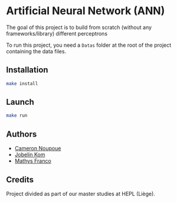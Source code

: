 # Artificial Neural Network (ANN)

The goal of this project is to build from scratch (without any frameworks/library) different perceptrons

To run this project, you need a `Datas` folder at the root of the project containing the data files.

## Installation

```bash
make install
```

## Launch

```bash
make run
```

## Authors

* [Cameron Noupoue](https://www.linkedin.com/in/cnoupoue/)
* [Jobelin Kom](https://www.linkedin.com/in/jobelin-kom/)
* [Mathys Franco](https://www.linkedin.com/in/mathys-franco-340b4024b/)
## Credits

Project divided as part of our master studies at HEPL (Liège).
